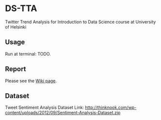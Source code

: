 # DS-TTA
Twitter Trend Analysis for Introduction to Data Science course at University of Helsinki

## Usage

Run at terminal: TODO.

## Report

Please see the [Wiki page](https://github.com/tuukkapa/DS-TTA/wiki).

## Dataset

Tweet Sentiment Analysis Dataset Link:
http://thinknook.com/wp-content/uploads/2012/09/Sentiment-Analysis-Dataset.zip
